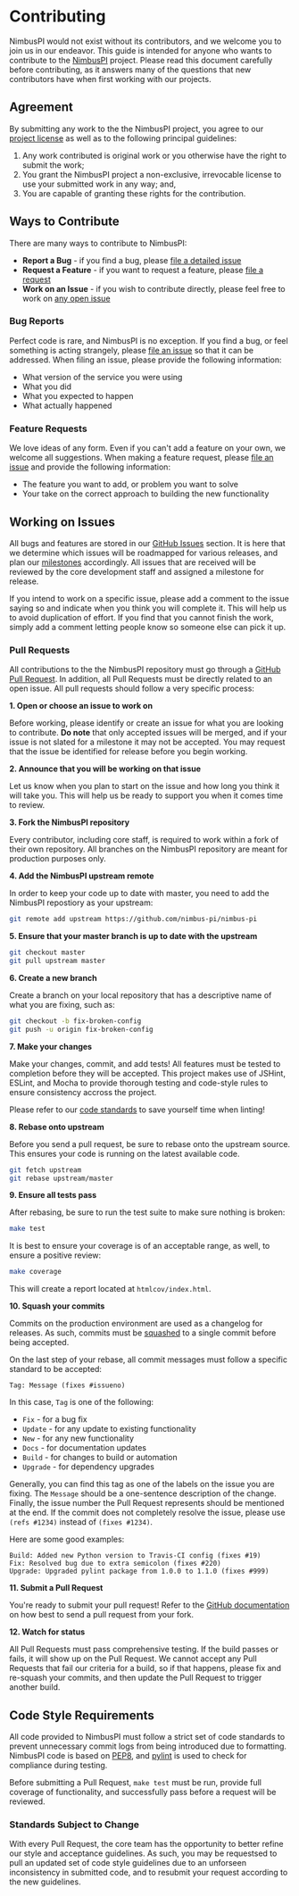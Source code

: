 # Contributing

NimbusPI would not exist without its contributors, and we welcome you to join us in our endeavor.  This
guide is intended for anyone who wants to contribute to the [NimbusPI](http://github.com/nimbus-pi/nimbus-pi)
project. Please read this document carefully before contributing, as it answers many of the questions that new
contributors have when first working with our projects.


## Agreement

By submitting any work to the the NimbusPI project, you agree to our [project license](LICENSE) as well as to
the following principal guidelines:

1. Any work contributed is original work or you otherwise have the right to submit the work;
1. You grant the NimbusPI project a non-exclusive, irrevocable license to use your submitted work in any way; and,
1. You are capable of granting these rights for the contribution.


## Ways to Contribute

There are many ways to contribute to NimbusPI:

* **Report a Bug** - if you find a bug, please [file a detailed issue](#bug-reports)
* **Request a Feature** - if you want to request a feature, please [file a request](#feature-requests)
* **Work on an Issue** - if you wish to contribute directly, please feel free to work on [any open issue](#working-on-issues)


### Bug Reports

Perfect code is rare, and NimbusPI is no exception.  If you find a bug, or feel something is acting
strangely, please [file an issue](https://github.com/nimbus-pi/nimbus-pi/issues/new) so that it can be
addressed.  When filing an issue, please provide the following information:

* What version of the service you were using
* What you did
* What you expected to happen
* What actually happened


### Feature Requests

We love ideas of any form.  Even if you can't add a feature on your own, we welcome all suggestions.  When making a
feature request, please [file an issue](https://github.com/nimbus-pi/nimbus-pi/issues/new) and provide the
following information:

* The feature you want to add, or problem you want to solve
* Your take on the correct approach to building the new functionality


## Working on Issues

All bugs and features are stored in our [GitHub Issues](https://github.com/nimbus-pi/nimbus-pi/issues)
section. It is here that we determine which issues will be roadmapped for various releases, and plan our
[milestones](https://github.com/nimbus-pi/nimbus-pi/milestones) accordingly.  All issues that are received
will be reviewed by the core development staff and assigned a milestone for release.

If you intend to work on a specific issue, please add a comment to the issue saying so and indicate when you think
you will complete it.  This will help us to avoid duplication of effort.  If you find that you cannot finish the work,
simply add a comment letting people know so someone else can pick it up.


### Pull Requests

All contributions to the the NimbusPI repository must go through a
[GitHub Pull Request](https://github.com/nimbus-pi/nimbus-pi/pulls).  In addition, all Pull Requests must be
directly related to an open issue.  All pull requests should follow a very specific process:

**1. Open or choose an issue to work on**

Before working, please identify or create an issue for what you are looking to contribute.  **Do note** that only
accepted issues will be merged, and if your issue is not slated for a milestone it may not be accepted.  You may
request that the issue be identified for release before you begin working.

**2. Announce that you will be working on that issue**

Let us know when you plan to start on the issue and how long you think it will take you.  This will help us be ready
to support you when it comes time to review.

**3. Fork the NimbusPI repository**

Every contributor, including core staff, is required to work within a fork of their own repository.  All branches
on the NimbusPI repository are meant for production purposes only.

**4. Add the NimbusPI upstream remote**

In order to keep your code up to date with master, you need to add the NimbusPI repostiory as your upstream:

```bash
git remote add upstream https://github.com/nimbus-pi/nimbus-pi
```

**5. Ensure that your master branch is up to date with the upstream**

```bash
git checkout master
git pull upstream master
```

**6. Create a new branch**

Create a branch on your local repository that has a descriptive name of what you are fixing, such as:

```bash
git checkout -b fix-broken-config
git push -u origin fix-broken-config
```

**7. Make your changes**

Make your changes, commit, and add tests!  All features must be tested to completion before they will be accepted.
This project makes use of JSHint, ESLint, and Mocha to provide thorough testing and code-style rules to ensure
consistency accross the project.

Please refer to our [code standards](#code-style-requirements) to save yourself time when linting!

**8. Rebase onto upstream**

Before you send a pull request, be sure to rebase onto the upstream source.  This ensures your code is running on
the latest available code.

```bash
git fetch upstream
git rebase upstream/master
```

**9. Ensure all tests pass**

After rebasing, be sure to run the test suite to make sure nothing is broken:

```bash
make test
```

It is best to ensure your coverage is of an acceptable range, as well, to ensure a positive review:

```bash
make coverage
```

This will create a report located at `htmlcov/index.html`.

**10. Squash your commits**

Commits on the production environment are used as a changelog for releases.  As such, commits must be 
[squashed](http://gitready.com/advanced/2009/02/10/squashing-commits-with-rebase.html) to a single commit before being
accepted.

On the last step of your rebase, all commit messages must follow a specific standard to be accepted:

```
Tag: Message (fixes #issueno)
```

In this case, `Tag` is one of the following:

* `Fix` - for a bug fix
* `Update` - for any update to existing functionality
* `New` - for any new functionality
* `Docs` - for documentation updates
* `Build` - for changes to build or automation
* `Upgrade` - for dependency upgrades

Generally, you can find this tag as one of the labels on the issue you are fixing.  The `Message` should be a
one-sentence description of the change.  Finally, the issue number the Pull Request represents should be mentioned at
the end.  If the commit does not completely resolve the issue, please use `(refs #1234)` instead of `(fixes #1234)`.

Here are some good examples:

```
Build: Added new Python version to Travis-CI config (fixes #19)
Fix: Resolved bug due to extra semicolon (fixes #220)
Upgrade: Upgraded pylint package from 1.0.0 to 1.1.0 (fixes #999)
```

**11. Submit a Pull Request**

You're ready to submit your pull request!  Refer to the
[GitHub documentation](https://help.github.com/articles/creating-a-pull-request) on how best to send a pull request
from your fork.

**12. Watch for status**

All Pull Requests must pass comprehensive testing.  If the build passes or fails, it will show up on the Pull
Request.  We cannot accept any Pull Requests that fail our criteria for a build, so if that happens, please fix and
re-squash your commits, and then update the Pull Request to trigger another build.


## Code Style Requirements

All code provided to NimbusPI must follow a strict set of code standards to prevent unnecessary commit logs from
being introduced due to formatting.  NimbusPI code is based on [PEP8](https://www.python.org/dev/peps/pep-0008/),
and [pylint](https://www.pylint.org/) is used to check for compliance during testing.

Before submitting a Pull Request, `make test` must be run, provide full coverage of functionality, and successfully
pass before a request will be reviewed.


### Standards Subject to Change

With every Pull Request, the core team has the opportunity to better refine our style and acceptance guidelines.  As
such, you may be requestsed to pull an updated set of code style guidelines due to an unforseen inconsistency in
submitted code, and to resubmit your request according to the new guidelines.
